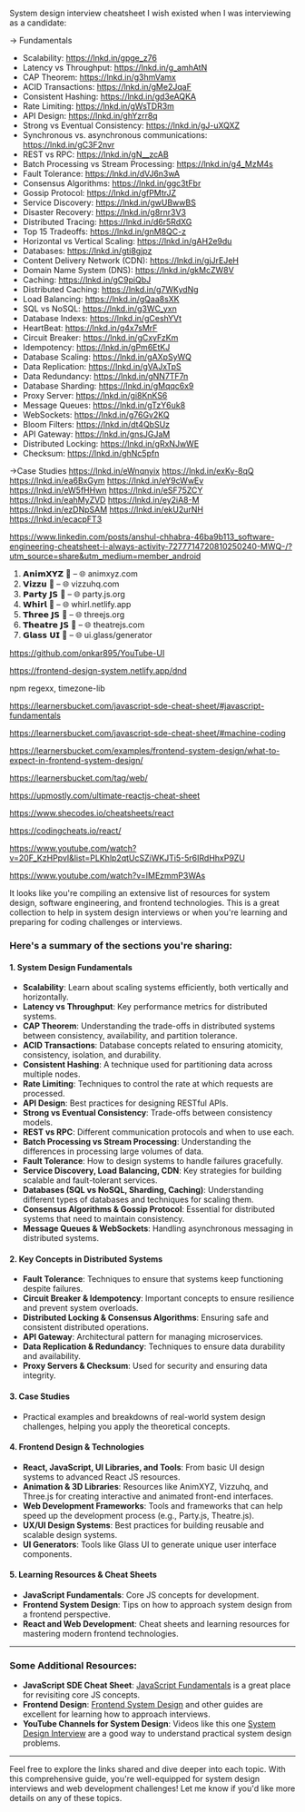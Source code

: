 System design interview cheatsheet I wish existed when I was interviewing as a candidate: 

→ Fundamentals
- Scalability: https://lnkd.in/gpge_z76 
- Latency vs Throughput: https://lnkd.in/g_amhAtN
- CAP Theorem: https://lnkd.in/g3hmVamx
- ACID Transactions: https://lnkd.in/gMe2JqaF
- Consistent Hashing: https://lnkd.in/gd3eAQKA
- Rate Limiting: https://lnkd.in/gWsTDR3m
- API Design: https://lnkd.in/ghYzrr8q
- Strong vs Eventual Consistency: https://lnkd.in/gJ-uXQXZ
- Synchronous vs. asynchronous communications: https://lnkd.in/gC3F2nvr
- REST vs RPC: https://lnkd.in/gN__zcAB
- Batch Processing vs Stream Processing: https://lnkd.in/g4_MzM4s
- Fault Tolerance: https://lnkd.in/dVJ6n3wA
- Consensus Algorithms: https://lnkd.in/ggc3tFbr
- Gossip Protocol: https://lnkd.in/gfPMtrJZ
- Service Discovery: https://lnkd.in/gwUBwwBS
- Disaster Recovery: https://lnkd.in/g8rnr3V3
- Distributed Tracing: https://lnkd.in/d6r5RdXG
- Top 15 Tradeoffs: https://lnkd.in/gnM8QC-z
- Horizontal vs Vertical Scaling: https://lnkd.in/gAH2e9du
- Databases: https://lnkd.in/gti8gjpz
- Content Delivery Network (CDN): https://lnkd.in/gjJrEJeH
- Domain Name System (DNS): https://lnkd.in/gkMcZW8V
- Caching: https://lnkd.in/gC9piQbJ
- Distributed Caching: https://lnkd.in/g7WKydNg
- Load Balancing: https://lnkd.in/gQaa8sXK
- SQL vs NoSQL: https://lnkd.in/g3WC_yxn
- Database Indexs: https://lnkd.in/gCeshYVt
- HeartBeat: https://lnkd.in/g4x7sMrF
- Circuit Breaker: https://lnkd.in/gCxyFzKm
- Idempotency: https://lnkd.in/gPm6EtKJ
- Database Scaling: https://lnkd.in/gAXpSyWQ
- Data Replication: https://lnkd.in/gVAJxTpS
- Data Redundancy: https://lnkd.in/gNN7TF7n
- Database Sharding: https://lnkd.in/gMqqc6x9
- Proxy Server: https://lnkd.in/gi8KnKS6
- Message Queues: https://lnkd.in/gTzY6uk8
- WebSockets: https://lnkd.in/g76Gv2KQ
- Bloom Filters: https://lnkd.in/dt4QbSUz
- API Gateway: https://lnkd.in/gnsJGJaM
- Distributed Locking: https://lnkd.in/gRxNJwWE
- Checksum: https://lnkd.in/ghNc5pfn

→Case Studies
https://lnkd.in/eWnqnyix
https://lnkd.in/exKy-8qQ
https://lnkd.in/ea6BxGym
https://lnkd.in/eY9cWwEv
https://lnkd.in/eW5fHHwn
https://lnkd.in/eSF75ZCY
https://lnkd.in/eahMyZVD
https://lnkd.in/ey2iA8-M
https://lnkd.in/ezDNpSAM
https://lnkd.in/ekU2urNH
https://lnkd.in/ecacpFT3



https://www.linkedin.com/posts/anshul-chhabra-46ba9b113_software-engineering-cheatsheet-i-always-activity-7277714720810250240-MWQ-/?utm_source=share&utm_medium=member_android


1. 𝗔𝗻𝗶𝗺𝗫𝗬𝗭 📌 – 🌐 animxyz.com
2. 𝗩𝗶𝘇𝘇𝘂 📌 – 🌐 vizzuhq.com
3. 𝗣𝗮𝗿𝘁𝘆 𝗝𝗦 📌 – 🌐 party.js.org
4. 𝗪𝗵𝗶𝗿𝗹 📌 – 🌐 whirl.netlify.app
5. 𝗧𝗵𝗿𝗲𝗲 𝗝𝗦 📌 – 🌐 threejs.org
6. 𝗧𝗵𝗲𝗮𝘁𝗿𝗲 𝗝𝗦 📌 – 🌐 theatrejs.com
7. 𝗚𝗹𝗮𝘀𝘀 𝗨𝗜 📌 – 🌐 ui.glass/generator

https://github.com/onkar895/YouTube-UI

https://frontend-design-system.netlify.app/dnd

npm regexx, timezone-lib

https://learnersbucket.com/javascript-sde-cheat-sheet/#javascript-fundamentals

https://learnersbucket.com/javascript-sde-cheat-sheet/#machine-coding

https://learnersbucket.com/examples/frontend-system-design/what-to-expect-in-frontend-system-design/


https://learnersbucket.com/tag/web/

https://upmostly.com/ultimate-reactjs-cheat-sheet

https://www.shecodes.io/cheatsheets/react


https://codingcheats.io/react/

https://www.youtube.com/watch?v=20F_KzHPpvI&list=PLKhlp2qtUcSZiWKJTi5-5r6IRdHhxP9ZU

https://www.youtube.com/watch?v=IMEzmmP3WAs



It looks like you're compiling an extensive list of resources for system design, software engineering, and frontend technologies. This is a great collection to help in system design interviews or when you're learning and preparing for coding challenges or interviews.

### Here's a summary of the sections you're sharing:

#### 1. **System Design Fundamentals**
   - **Scalability**: Learn about scaling systems efficiently, both vertically and horizontally.
   - **Latency vs Throughput**: Key performance metrics for distributed systems.
   - **CAP Theorem**: Understanding the trade-offs in distributed systems between consistency, availability, and partition tolerance.
   - **ACID Transactions**: Database concepts related to ensuring atomicity, consistency, isolation, and durability.
   - **Consistent Hashing**: A technique used for partitioning data across multiple nodes.
   - **Rate Limiting**: Techniques to control the rate at which requests are processed.
   - **API Design**: Best practices for designing RESTful APIs.
   - **Strong vs Eventual Consistency**: Trade-offs between consistency models.
   - **REST vs RPC**: Different communication protocols and when to use each.
   - **Batch Processing vs Stream Processing**: Understanding the differences in processing large volumes of data.
   - **Fault Tolerance**: How to design systems to handle failures gracefully.
   - **Service Discovery, Load Balancing, CDN**: Key strategies for building scalable and fault-tolerant services.
   - **Databases (SQL vs NoSQL, Sharding, Caching)**: Understanding different types of databases and techniques for scaling them.
   - **Consensus Algorithms & Gossip Protocol**: Essential for distributed systems that need to maintain consistency.
   - **Message Queues & WebSockets**: Handling asynchronous messaging in distributed systems.

#### 2. **Key Concepts in Distributed Systems**
   - **Fault Tolerance**: Techniques to ensure that systems keep functioning despite failures.
   - **Circuit Breaker & Idempotency**: Important concepts to ensure resilience and prevent system overloads.
   - **Distributed Locking & Consensus Algorithms**: Ensuring safe and consistent distributed operations.
   - **API Gateway**: Architectural pattern for managing microservices.
   - **Data Replication & Redundancy**: Techniques to ensure data durability and availability.
   - **Proxy Servers & Checksum**: Used for security and ensuring data integrity.

#### 3. **Case Studies**
   - Practical examples and breakdowns of real-world system design challenges, helping you apply the theoretical concepts.

#### 4. **Frontend Design & Technologies**
   - **React, JavaScript, UI Libraries, and Tools**: From basic UI design systems to advanced React JS resources.
   - **Animation & 3D Libraries**: Resources like AnimXYZ, Vizzuhq, and Three.js for creating interactive and animated front-end interfaces.
   - **Web Development Frameworks**: Tools and frameworks that can help speed up the development process (e.g., Party.js, Theatre.js).
   - **UX/UI Design Systems**: Best practices for building reusable and scalable design systems.
   - **UI Generators**: Tools like Glass UI to generate unique user interface components.

#### 5. **Learning Resources & Cheat Sheets**
   - **JavaScript Fundamentals**: Core JS concepts for development.
   - **Frontend System Design**: Tips on how to approach system design from a frontend perspective.
   - **React and Web Development**: Cheat sheets and learning resources for mastering modern frontend technologies.

---

### Some Additional Resources:
- **JavaScript SDE Cheat Sheet**: [JavaScript Fundamentals](https://learnersbucket.com/javascript-sde-cheat-sheet/#javascript-fundamentals) is a great place for revisiting core JS concepts.
- **Frontend Design**: [Frontend System Design](https://learnersbucket.com/examples/frontend-system-design/what-to-expect-in-frontend-system-design/) and other guides are excellent for learning how to approach interviews.
- **YouTube Channels for System Design**: Videos like this one [System Design Interview](https://www.youtube.com/watch?v=IMEzmmP3WAs) are a good way to understand practical system design problems.

---

Feel free to explore the links shared and dive deeper into each topic. With this comprehensive guide, you're well-equipped for system design interviews and web development challenges! Let me know if you'd like more details on any of these topics.